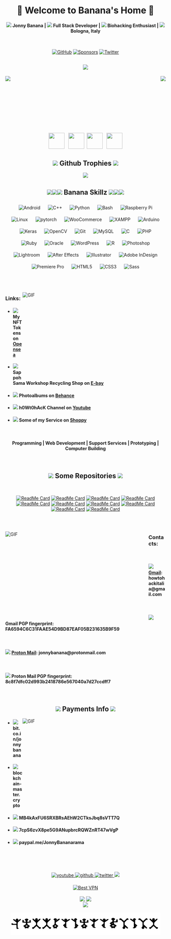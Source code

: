 <!--
**JonnyBanana/JonnyBanana** is a ✨ _special_ ✨ repository because its `README.md` (this file) appears on your GitHub profile.
-->



<!-- Title  -->
<h1 align="center">👹 Welcome to  Banana's Home 👹</h1>
 
<div align="center">
 <h4> <img src="https://emojipedia-us.s3.dualstack.us-west-1.amazonaws.com/thumbs/60/twitter/259/top-hat_1f3a9.png" width="16px"> Jonny Banana | <img src="https://emojipedia-us.s3.dualstack.us-west-1.amazonaws.com/thumbs/60/twitter/259/laptop_1f4bb.png" width="16px"> Full Stack Developer | <img src="https://emojipedia-us.s3.dualstack.us-west-1.amazonaws.com/thumbs/60/twitter/259/dna_1f9ec.png" width="16px"> Biohacking Enthusiast | <img src="https://emojipedia-us.s3.dualstack.us-west-1.amazonaws.com/thumbs/60/twitter/259/flag-italy_1f1ee-1f1f9.png" width="16px"> Bologna, Italy </h4>
</div>

</BR>

<!-- Github -Twitter and Sponsor Logo -->
<p align="center">
	<a href="https://github.com/JonnyBanana"><img src="https://img.shields.io/github/followers/JonnyBanana.svg?label=GitHub&style=social" alt="GitHub"></a>
	<a href="https://github.com/sponsors/JonnyBanana"><img src="https://img.shields.io/badge/Sponsors--_.svg?style=social&logo=github&logoColor=EA4AAA" alt="Sponsors"></a>
	<a href="https://twitter.com/jonnybanana84"><img src="https://img.shields.io/twitter/follow/jonnybanana84?label=Twitter&style=social" alt="Twitter"></a>
</p>

</BR>

<!-- Biohacking Gif -->
<div align="center" width="50">
<img src="https://media.giphy.com/media/s1IJ0L8hZ4wms/giphy.gif" width="600"/>
</div>

<!-- Banana's Stats -->
</BR>

<div>
<img height="170" align="left" src="https://github-readme-stats.vercel.app/api?username=JonnyBanana&show_icons=true&title_color=9400D3&icon_color=79ff97&text_color=9f9f9f&bg_color=151515" />

<img height="170" align="right" src="https://github-readme-stats.vercel.app/api/top-langs/?username=JonnyBanana&layout=compact&title_color=fff&text_color=fff&bg_color=151515" />
</div>

<!-- Space Div -->
<div>
 
</BR></BR></BR></BR></BR></BR>

</div>

</BR></BR>

<div align="center">
<img src="https://emojis.slackmojis.com/emojis/images/1450694616/220/bananadance.gif?1450694616" width="50" height="50"/> &nbsp; <img src="https://emojis.slackmojis.com/emojis/images/1450694616/220/bananadance.gif?1450694616" width="50" height="50"/> &nbsp;<img src="https://emojis.slackmojis.com/emojis/images/1450694616/220/bananadance.gif?1450694616" width="50" height="50"/> &nbsp; <img src="https://emojis.slackmojis.com/emojis/images/1450694616/220/bananadance.gif?1450694616" width="50" height="50"/>
</div>

<!-- thropy -->
<h2 align="center"><img src="https://emojipedia-us.s3.dualstack.us-west-1.amazonaws.com/thumbs/120/twitter/259/trophy_1f3c6.png" width="23px"> Github Trophies <img src="https://emojipedia-us.s3.dualstack.us-west-1.amazonaws.com/thumbs/120/twitter/259/trophy_1f3c6.png" width="23px"></h2>  
<a href="https://JonnyBanana.github.io">
 
 <p align="center">
   <img src="https://github-profile-trophy.vercel.app/?username=JonnyBanana&column=7&theme=onedark"/>
 </p>
</a>

<!-- Banana Skillz -->
<h2 align="center"><img src="https://emojipedia-us.s3.dualstack.us-west-1.amazonaws.com/thumbs/120/twitter/259/alien_1f47d.png" width="23px"><img src="https://emojipedia-us.s3.dualstack.us-west-1.amazonaws.com/thumbs/120/twitter/259/alien_1f47d.png" width="23px"><img src="https://emojipedia-us.s3.dualstack.us-west-1.amazonaws.com/thumbs/120/twitter/259/alien_1f47d.png" width="23px"> Banana Skillz <img src="https://emojipedia-us.s3.dualstack.us-west-1.amazonaws.com/thumbs/120/twitter/259/alien_1f47d.png" width="23px"><img src="https://emojipedia-us.s3.dualstack.us-west-1.amazonaws.com/thumbs/120/twitter/259/alien_1f47d.png" width="23px"><img src="https://emojipedia-us.s3.dualstack.us-west-1.amazonaws.com/thumbs/120/twitter/259/alien_1f47d.png" width="23px"> </h2> 
<div align="center">  
<img style="margin: 10px" src="https://profilinator.rishav.dev/skills-assets/android-original-wordmark.svg" alt="Android" height="50" />  
<img style="margin: 10px" src="https://profilinator.rishav.dev/skills-assets/cplusplus-original.svg" alt="C++" height="50" />  
<img style="margin: 10px" src="https://profilinator.rishav.dev/skills-assets/python-original.svg" alt="Python" height="50" />  
<img style="margin: 10px" src="https://profilinator.rishav.dev/skills-assets/gnu_bash-icon.svg" alt="Bash" height="50" />  
<img style="margin: 10px" src="https://profilinator.rishav.dev/skills-assets/raspberrypi.png" alt="Raspberry Pi" height="50" />  
<img style="margin: 10px" src="https://profilinator.rishav.dev/skills-assets/linux-original.svg" alt="Linux" height="50" />  
<img style="margin: 10px" src="https://profilinator.rishav.dev/skills-assets/pytorch-icon.svg" alt="pytorch" height="50" />  
<img style="margin: 10px" src="https://profilinator.rishav.dev/skills-assets/woocommerce.png" alt="WooCommerce" height="50" />  
<img style="margin: 10px" src="https://profilinator.rishav.dev/skills-assets/xampp.png" alt="XAMPP" height="50" />  
<img style="margin: 10px" src="https://profilinator.rishav.dev/skills-assets/arduino.png" alt="Arduino" height="50" />  
<img style="margin: 10px" src="https://profilinator.rishav.dev/skills-assets/keras.png" alt="Keras" height="50" />  
<img style="margin: 10px" src="https://profilinator.rishav.dev/skills-assets/opencv-icon.svg" alt="OpenCV" height="50" />  
<img style="margin: 10px" src="https://profilinator.rishav.dev/skills-assets/git-scm-icon.svg" alt="Git" height="50" />  
<img style="margin: 10px" src="https://profilinator.rishav.dev/skills-assets/mysql-original-wordmark.svg" alt="MySQL" height="50" />  
<img style="margin: 10px" src="https://profilinator.rishav.dev/skills-assets/c-original.svg" alt="C" height="50" />  
<img style="margin: 10px" src="https://profilinator.rishav.dev/skills-assets/php-original.svg" alt="PHP" height="50" />  
<img style="margin: 10px" src="https://profilinator.rishav.dev/skills-assets/ruby-original-wordmark.svg" alt="Ruby" height="50" />  
<img style="margin: 10px" src="https://profilinator.rishav.dev/skills-assets/oracle-original.svg" alt="Oracle" height="50" />  
<img style="margin: 10px" src="https://profilinator.rishav.dev/skills-assets/wordpress.png" alt="WordPress" height="50" />  
<img style="margin: 10px" src="https://profilinator.rishav.dev/skills-assets/r.svg" alt="R" height="50" />  
<img style="margin: 10px" src="https://profilinator.rishav.dev/skills-assets/photoshop-plain.svg" alt="Photoshop" height="50" />  
<img style="margin: 10px" src="https://profilinator.rishav.dev/skills-assets/lightroom.png" alt="Lightroom" height="50" />  
<img style="margin: 10px" src="https://profilinator.rishav.dev/skills-assets/aftereffects.png" alt="After Effects" height="50" />  
<img style="margin: 10px" src="https://profilinator.rishav.dev/skills-assets/adobe_illustrator-icon.svg" alt="Illustrator" height="50" />  
<img style="margin: 10px" src="https://profilinator.rishav.dev/skills-assets/adobeindesign.svg" alt="Adobe InDesign" height="50" />  
<img style="margin: 10px" src="https://profilinator.rishav.dev/skills-assets/adobepremierepro.png" alt="Premiere Pro" height="50" />  
<img style="margin: 10px" src="https://profilinator.rishav.dev/skills-assets/html5-original-wordmark.svg" alt="HTML5" height="50" />  
<img style="margin: 10px" src="https://profilinator.rishav.dev/skills-assets/css3-original-wordmark.svg" alt="CSS3" height="50" />  
<img style="margin: 10px" src="https://profilinator.rishav.dev/skills-assets/sass-original.svg" alt="Sass" height="50" />  
</div>  
 
</BR></BR>

<!-- Links -->
<img align="right" height="270px" width="450px" alt="GIF" src="https://raw.githubusercontent.com/JonnyBanana/JonnyBanana/master/IMG/programming.gif">
<h3> Links:</h3>

 -  <h4><img src="https://emojipedia-us.s3.dualstack.us-west-1.amazonaws.com/thumbs/160/htc/37/spouting-whale_1f433.png" width="20px"> My NFT Tokens on <a href="https://opensea.io/accounts/Your_CryptoDealer">Opensea</a></h4>   
 
 -  <h4><img src="https://github.githubassets.com/images/icons/emoji/unicode/1f6e0.png" width="20px"> SappohSama Workshop Recycling Shop on <a href="https://www.ebay.it/str/sapposamaworkshop">E-bay</a></h4>
 
 -  <h4><img src="https://emojipedia-us.s3.dualstack.us-west-1.amazonaws.com/thumbs/160/samsung/265/nazar-amulet_1f9ff.png" width="20px"> Photoalbums on <a href="https://www.behance.net/SappohSama">Behance</a></h4>  
 
 -  <h4><img src="https://github.githubassets.com/images/icons/emoji/unicode/1f47e.png" width="20px"> h0Wt0hAcK Channel on <a href="https://www.youtube.com/channel/UCGpltr2aMuNZqfBN6y51kCw">Youtube</a></h4>

 -  <h4><img src="https://emojipedia-us.s3.dualstack.us-west-1.amazonaws.com/thumbs/160/twitter/259/crossed-swords_2694.png" width="20px"> Some of my Service on <a href="https://shoppy.gg/@HashashinHakShop">Shoppy</a></h4>

</BR> 

<p>
  <h4 align="center"> Programming | Web Development | Support Services | Prototyping | Computer Building </h4>
</p>

</BR>

<!-- Repos -->
<div align="center">
<h2 align="center"><img src="https://emojis.slackmojis.com/emojis/images/1561763719/5906/this-is-fine-fire.gif?1561763719" width="30px"> Some Repositories <img src="https://emojis.slackmojis.com/emojis/images/1561763719/5906/this-is-fine-fire.gif?1561763719" width="30px"></h2>  
</BR>

[![ReadMe Card](https://github-readme-stats.vercel.app/api/pin/?username=JonnyBanana&repo=DUCKY_REAPER&theme=gotham)](https://github.com/JonnyBanana/DUCKY_REAPER)
[![ReadMe Card](https://github-readme-stats.vercel.app/api/pin/?username=JonnyBanana&repo=Rubber_Ducky_Gather_Network_Info&theme=gotham)](https://github.com/JonnyBanana/Rubber_Ducky_Gather_Network_Info)
[![ReadMe Card](https://github-readme-stats.vercel.app/api/pin/?username=JonnyBanana&repo=BQOD_tHE_bLUE_qUACK_oF_dEATH&theme=gotham)](https://github.com/JonnyBanana/BQOD_tHE_bLUE_qUACK_oF_dEATH)
[![ReadMe Card](https://github-readme-stats.vercel.app/api/pin/?username=JonnyBanana&repo=Wifi-Pineapple-IP-Configurator&theme=gotham)](https://github.com/JonnyBanana/Wifi-Pineapple-IP-Configurator)
[![ReadMe Card](https://github-readme-stats.vercel.app/api/pin/?username=JonnyBanana&repo=safari-ie-reaper.github.io&theme=gotham)](https://github.com/JonnyBanana/safari-ie-reaper.github.io)
[![ReadMe Card](https://github-readme-stats.vercel.app/api/pin/?username=JonnyBanana&repo=Netflix_EVIL_PORTAL&theme=gotham)](https://github.com/JonnyBanana/Netflix_EVIL_PORTAL)
[![ReadMe Card](https://github-readme-stats.vercel.app/api/pin/?username=JonnyBanana&repo=NEOPIXEL_WS2812_5050_SKETCHS&theme=gotham)](https://github.com/JonnyBanana/NEOPIXEL_WS2812_5050_SKETCHS)
[![ReadMe Card](https://github-readme-stats.vercel.app/api/pin/?username=JonnyBanana&repo=MAC_Donalds&theme=gotham)](https://github.com/JonnyBanana/MAC_Donalds)
[![ReadMe Card](https://github-readme-stats.vercel.app/api/pin/?username=JonnyBanana&repo=Codebug_BTC_RealTime_Price&theme=gotham)](https://github.com/JonnyBanana/Codebug_BTC_RealTime_Price)
[![ReadMe Card](https://github-readme-stats.vercel.app/api/pin/?username=JonnyBanana&repo=SASS-PixelArt-Pack&theme=gotham)](https://github.com/JonnyBanana/SASS-PixelArt-Pack)
</div>

</BR></BR>

<!-- Contacts -->
<img align="left" height="270px" width="450px" alt="GIF" src="https://raw.githubusercontent.com/JonnyBanana/JonnyBanana/master/IMG/88a969c3e830bbcbff939ea870058d91.gif">

<h3> Contacts:</h3>
&nbsp<h4><img src="https://emojipedia-us.s3.dualstack.us-west-1.amazonaws.com/thumbs/60/twitter/259/robot_1f916.png" width="20px"> <a href="mailto:howtohackitalia@gmail.com">Gmail</a>: howtohackitalia@gmail.com</h4> 
&nbsp<h4><img src="https://emojipedia-us.s3.dualstack.us-west-1.amazonaws.com/thumbs/60/twitter/259/robot_1f916.png" width="20px"> Gmail PGP fingerprint: FA6594C6C31FAAE54D9BD87EAF05B231635B9F59</h4> 
&nbsp<h4><img src="https://emojipedia-us.s3.dualstack.us-west-1.amazonaws.com/thumbs/60/twitter/259/robot_1f916.png" width="20px"> <a href="mailto:jonnybanana@protonmail.com">Proton Mail</a>: jonnybanana@protonmail.com</h4> 
&nbsp<h4><img src="https://emojipedia-us.s3.dualstack.us-west-1.amazonaws.com/thumbs/60/twitter/259/robot_1f916.png" width="20px"> Proton Mail PGP fingerprint:  8c8f7dfc02d993b2418786e567040a7d27ccdff7</h4> 

</BR>

<!-- Payments Info -->

<h2 align="center"><img src="https://emojis.slackmojis.com/emojis/images/1598266360/10254/pepe_naruto.gif?1598266360" width="40px"> Payments Info <img src="https://emojis.slackmojis.com/emojis/images/1598266360/10254/pepe_naruto.gif?1598266360" width="40px"></h2>

<img align="right" height="270px" width="450px" alt="GIF" src="https://raw.githubusercontent.com/JonnyBanana/JonnyBanana/master/IMG/3DLAmCsuTe3bV13dhrdWmiiTzq9WMPZDTkYuSGyZVu3GHrVTd2BoY4vy6KfBYGoMWX5Znx41J2ooechEiytNSdz6XzEsgbNbZ1bzk2wWdKhpeGdRmswGu87qNkdkKjdTPYBJbxrm8qYShbz29hFxRZ9DhhjxmqX.gif">



 -  <h4><img src="https://raw.githubusercontent.com/JonnyBanana/JonnyBanana/master/IMG/Bitcoin-icon.png" width="25px"> bit.co.in/jonnybanana</h4>
 
 -  <h4><img src="https://raw.githubusercontent.com/JonnyBanana/JonnyBanana/master/IMG/1-W_pIfGx1Yw_LMfUsOesr4g.png" width="25px"> blockchain-master.crypto</h4>
 
 -  <h4><img src="https://raw.githubusercontent.com/JonnyBanana/JonnyBanana/master/IMG/Official_Litecoin_Logo.png" width="25px"> MB4kAxFU6SRXBRsAEhW2CTksJbq8sVTT7Q</h4>
 
 -  <h4><img src="https://raw.githubusercontent.com/JonnyBanana/JonnyBanana/master/IMG/darkcoin.png" width="25px"> 7cpS6zvX8pe5G9ANupbrcRQWZnRT47wVgP</h4>
 
 -  <h4><img src="https://raw.githubusercontent.com/JonnyBanana/JonnyBanana/master/IMG/pp.png" width="25px"> paypal.me/JonnyBananarama</h4>
 
</BR></BR></BR>

<!-- Final Contacts e Social -->
<div align="center">
<a href="https://www.youtube.com/channel/UCGpltr2aMuNZqfBN6y51kCw" target="_blank">
<img src=https://img.shields.io/badge/youtube-%23EE4831.svg?&style=for-the-badge&logo=youtube&logoColor=white alt=youtube style="margin-bottom: 5px;" />
</a> 
<a href="https://github.com/JonnyBanana" target="_blank">
<img src=https://img.shields.io/badge/github-%2324292e.svg?&style=for-the-badge&logo=github&logoColor=white alt=github style="margin-bottom: 5px;" />
</a>
<a href="https://twitter.com/jonnybanana84" target="_blank">
<img src=https://img.shields.io/badge/twitter-%2300acee.svg?&style=for-the-badge&logo=twitter&logoColor=white alt=twitter style="margin-bottom: 5px;" />
</a> 
<a href="mailto:howtohackitalia@gmail.com"><img src="https://img.shields.io/badge/-Gmail-D14836?style=for-the-badge&logo=Gmail&logoColor=white"/></a>	
</div> 

</BR>
<!-- Banner -->
<div align="center">
<a href="https://www.purevpn.com/order-now.php?aff=44922&amp;a_bid=bbd0f893" target="_blank" ><img src="https://affiliates.purevpn.com/accounts/default1/6hb82wqa2l/bbd0f893.jpg" alt="Best VPN" title="Best VPN" width="728" height="90" /></a>
</BR></BR>
</div>
<!-- Visitors Counter -->
<div align="center">
<img src="https://emojis.slackmojis.com/emojis/images/1450785773/250/mega.gif?1450785773" align="center" />&nbsp;<img src="https://emojis.slackmojis.com/emojis/images/1450785773/250/mega.gif?1450785773" align="center" />
	
</BR>

<img src="https://komarev.com/ghpvc/?username=JonnyBanana&&style=flat-square" align="center" />
<BR><BR>
<img src="https://raw.githubusercontent.com/JonnyBanana/JonnyBanana/master/IMG/izeeudd.jpg" align="center" />  

</BR>

</div>  
